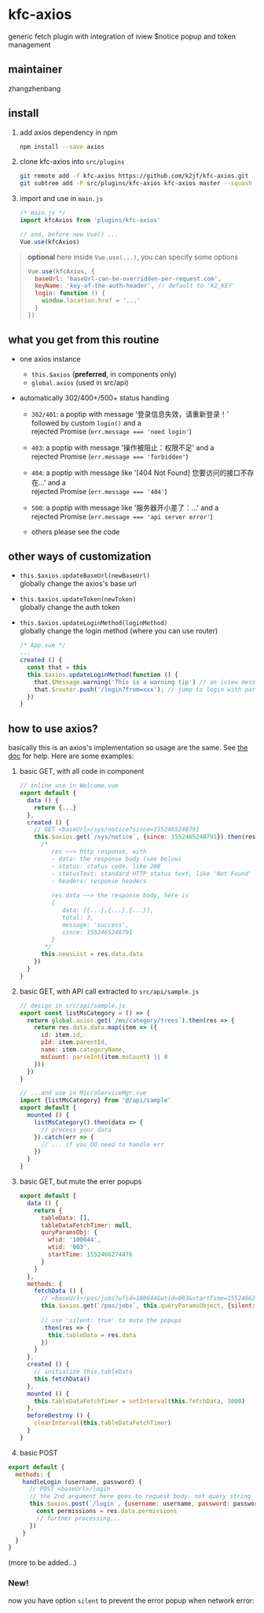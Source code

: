 # kfc-axios
generic fetch plugin with integration of iview $notice popup and token management

## maintainer
zhangzhenbang

## install
1. add axios dependency in npm
    ```bash
    npm install --save axios
    ```
2. clone kfc-axios into `src/plugins`
    ```bash
    git remote add -f kfc-axios https://github.com/k2jf/kfc-axios.git
    git subtree add -P src/plugins/kfc-axios kfc-axios master --squash
    ```
3. import and use in `main.js`
    ```js
    /* main.js */
    import kfcAxios from 'plugins/kfc-axios'
    
    // and, before new Vue() ...
    Vue.use(kfcAxios)
    ```

> **optional** here inside `Vue.use(...)`, you can specify some options
> ```js
> Vue.use(kfcAxios, {
>   baseUrl: 'baseUrl-can-be-overridden-per-request.com',
>   keyName: 'key-of-the-auth-header', // default to 'K2_KEY'
>   login: function () {
>     window.location.href = '...'
>   } 
> })
> ``` 
> 

## what you get from this routine
- one axios instance

  - `this.$axios` (**preferred**, in components only)
  - `global.axios` (used in src/api)
  
- automatically 302/400+/500+ status handling

  - `302/401`: a poptip with message '登录信息失效，请重新登录！' 
  followed by custom `login()` and a  
  rejected Promise (`err.message === 'need login'`)
  
  - `403`: a poptip with message '操作被阻止：权限不足' and a  
  rejected Promise (`err.message === 'forbidden'`)
  
  - `404`: a poptip with message like '\[404 Not Found] 您要访问的接口不存在...' and a  
  rejected Promise (`err.message === '404'`)
  
  - `500`: a poptip with message like '服务器开小差了：...' and a  
  rejected Promise (`err.message === 'api server error'`)
  
  - others please see the code
  
## other ways of customization

- `this.$axios.updateBaseUrl(newBaseUrl)`  
  globally change the axios's base url
  
- `this.$axios.updateToken(newToken)`  
  globally change the auth token
  
- `this.$axios.updateLoginMethod(loginMethod)`  
  globally change the login method (where you can use router)
  
  ```js
  /* App.vue */
  ...
  created () {
    const that = this
    this.$axios.updateLoginMethod(function () {
      that.$Message.warning('This is a warning tip') // an iview message popup
      that.$router.push('/login?from=xxx'); // jump to login with params
    })
  }
  ```
  
## how to use axios?

basically this is an axios's implementation so usage are the same. See 
[the doc](https://github.com/axios/axios) for help. Here are some examples:

1. basic GET, with all code in component
    ```js
    // inline use in Welcome.vue
    export default {
      data () {
        return {...}
      },
      created () {
        // GET <baseUrl>/sys/notice?since=1552465248791
        this.$axios.get(`/sys/notice`, {since: 1552465248791}).then(res => {
          /*
             res ~~> http response, with
             - data: the response body (see below)
             - status: status code, like 200
             - statusText: standard HTTP status text, like 'Not Found'
             - headers: response headers
             
             res.data ~~> the response body, here is
             {
                data: [{...},{...},{...}],
                total: 3,
                message: 'success',
                since: 1552465248791         
             }
           */
          this.newsList = res.data.data
        })
      }
    }
    ```

2. basic GET, with API call extracted to `src/api/sample.js`
    ```js
    // design in src/api/sample.js
    export const listMsCategory = () => {
      return global.axios.get(`/ms/category/trees`).then(res => {
        return res.data.data.map(item => ({
          id: item.id,
          pId: item.parentId,  
          name: item.categoryName,
          msCount: parseInt(item.msCount) || 0
        }))
      })
    }
    
    // ...and use in MicroServiceMgr.vue
    import {listMsCategory} from '@/api/sample'
    export default {
      mounted () {
        listMsCategory().then(data => {
          // process your data
        }).catch(err => {
          // ... if you DO need to handle err
        })
      }
    }
    ```
3. basic GET, but mute the errer popups
    ```js
    export default {
      data () {
        return {
          tableData: [],
          tableDataFetchTimer: null,
          quryParamsObj: {
            wfid: '100644',
            wtid: '003',
            startTime: 1552466274476
          }
        }
      },
      methods: {
        fetchData () {
          // <baseUrl>/pas/jobs?wfid=100644&wtid=003&startTime=1552466274476
          this.$axios.get(`/pas/jobs`, this.queryParamsObject, {silent: true})
          
          // use 'silent: true' to mute the popups
          .then(res => {
            this.tableData = res.data
          })
        }
      },
      created () {
        // initialize this.tableData
        this.fetchData()
      },
      mounted () {
        this.tableDataFetchTimer = setInterval(this.fetchData, 3000)
      },
      beforeDestroy () {
        clearInterval(this.tableDataFetchTimer)
      }
    }
    ```

4. basic POST
```js
export default {
  methods: {
    handleLogin (username, password) {
      // POST <baseUrl>/login
      // the 2nd argument here goes to request body, not query string
      this.$axios.post(`/login`, {username: username, password: password}).then(res => {
        const permissions = res.data.permissions
        // further processing...
      })
    }
  }
}
```

(more to be added...) 

### New!  
now you have option `silent` to prevent the error popup when network error:

```js

```
